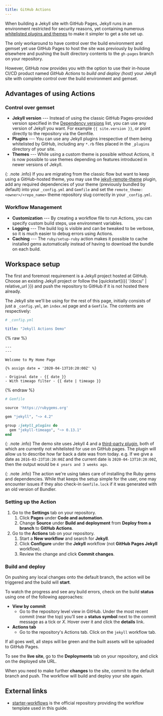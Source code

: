 ```yaml
---
title: GitHub Actions
---
```


When building a Jekyll site with GitHub Pages, Jekyll runs in an environment restricted for security
reasons, yet containing numerous [whitelisted plugins and themes][ghp-whitelist] to make it simpler
to get a site set up.

The only workaround to have control over the build environment and gemset yet use GitHub Pages to
host the site was previously by building elsewhere and pushing the built directory contents to the
`gh-pages` branch on your repository.

However, GitHub now provides you with the option to use their in-house CI/CD product named
*GitHub Actions* to *build and deploy (host)* your Jekyll site with complete control over the build
environment and gemset.

## Advantages of using Actions

### Control over gemset

- **Jekyll version** --- Instead of using the classic GitHub Pages-provided version specified in
  the [Dependency versions][ghp-whitelist] list, you can use any version of Jekyll you want.
  For example `{{ site.version }}`, or point directly to the repository via the Gemfile.
- **Plugins** --- You can use any Jekyll plugins irrespective of them being whitelisted by GitHub,
  including any `*.rb` files placed in the `_plugins` directory of your site.
- **Themes** --- While using a custom theme is possible without Actions, it is now possible to use
  themes depending on features introduced in newer versions of Jekyll.

{: .note .info}
If you are migrating from the classic flow but want to keep using a GitHub-hosted theme, you may use
the [jekyll-remote-theme][remote-theme] plugin, add any required dependencies of your theme
(previously bundled by default) into your `_config.yml` and `Gemfile` and set the
`remote_theme: <owner>/<repo_name>` theme repository slug correctly in your `_config.yml`.

### Workflow Management

- **Customization** --- By creating a workflow file to run Actions, you can specify custom build
  steps, use environment variables.
- **Logging** --- The build log is visible and can be tweaked to be verbose, so it is much easier to
  debug errors using Actions.
- **Caching** --- The `ruby/setup-ruby` action makes it possible to cache installed gems
  automatically instead of having to download the bundle on each build.

## Workspace setup

The first and foremost requirement is a Jekyll project hosted at GitHub. Choose an existing Jekyll
project or follow the [quickstart]({{ '/docs/' | relative_url }}) and push the repository to GitHub
if it is not hosted there already.

The Jekyll site we'll be using for the rest of this page, initially consists of just a `_config.yml`,
an `index.md` page and a `Gemfile`. The contents are respectively:

```yaml
# _config.yml

title: "Jekyll Actions Demo"
```

{% raw %}

```liquid
---
---

Welcome to My Home Page

{% assign date = '2020-04-13T10:20:00Z' %}

- Original date - {{ date }}
- With timeago filter - {{ date | timeago }}
```

{% endraw %}

```ruby
# Gemfile

source 'https://rubygems.org'

gem "jekyll", "~> 4.2"

group :jekyll_plugins do
  gem "jekyll-timeago", "~> 0.13.1"
end
```

{: .note .info}
The demo site uses Jekyll 4 and a [third-party plugin][timeago-plugin], both of which are currently
not whitelisted for use on GitHub pages. The plugin will allow us to describe how far back a date
was from today. e.g. If we give a date as `2016-03-23T10:20:00Z` and the current date is
`2020-04-13T10:20:00Z`, then the output would be `4 years and 3 weeks ago`.

{: .note .info}
The action we're using takes care of installing the Ruby gems and dependencies. While that keeps
the setup simple for the user, one may encounter issues if they also check-in `Gemfile.lock` if it
was generated with an old version of Bundler.

### Setting up the Action

1. Go to the **Settings** tab on your repository.
    1. Click **Pages** under **Code and automation**.
    2. Change **Source** under **Build and deployment** from **Deploy from a branch** to **GitHub Actions**.
2. Go to the **Actions** tab on your repository.
    1. Start a **New workflow** and search for **Jekyll**.
    2. Click **Configure** under the **Jekyll** workflow (not **GitHub Pages Jekyll** workflow).
    3. Review the change and click **Commit changes**.

### Build and deploy

On pushing any local changes onto the default branch, the action will be triggered and the build will
**start**.

To watch the progress and see any build errors, check on the build **status** using one of the
following approaches:

- **View by commit**
  - Go to the repository level view in GitHub. Under the most recent commit (near the top) you’ll
    see a **status symbol** next to the commit message as a tick or _X_. Hover over it and click
    the **details** link.
- **Actions tab**
  - Go to the repository's Actions tab. Click on the `jekyll` workflow tab.

If all goes well, all steps will be green and the built assets will be uploaded to GitHub Pages. 

To see the **live site**, go to the **Deployments** tab on your repository, and click on the deployed
site URL.

When you need to make further **changes** to the site, commit to the default branch and push.
The workflow will build and deploy your site again.

## External links

- [starter-workflows] is the official repository providing the workflow template used in this guide.

[ghp-whitelist]: https://pages.github.com/versions/
[remote-theme]: https://github.com/benbalter/jekyll-remote-theme
[timeago-plugin]: https://rubygems.org/gems/jekyll-timeago
[starter-workflows]: https://github.com/actions/starter-workflows/blob/main/pages/jekyll.yml
